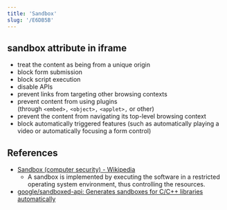 ```yaml
---
title: 'Sandbox'
slug: '/E6DB5B'
---
```


## sandbox attribute in iframe

- treat the content as being from a unique origin
- block form submission
- block script execution
- disable APIs
- prevent links from targeting other browsing contexts
- prevent content from using plugins (through `<embed>,` `<object>,` `<applet>,` or other)
- prevent the content from navigating its top-level browsing context
- block automatically triggered features (such as automatically playing a video or automatically focusing a form control)

## References

- [Sandbox \(computer security\) - Wikipedia](<https://en.wikipedia.org/wiki/Sandbox_(computer_security)>)
  - A sandbox is implemented by executing the software in a restricted operating system environment, thus controlling the resources.
- [google/sandboxed-api: Generates sandboxes for C/C++ libraries automatically](https://github.com/google/sandboxed-api)
